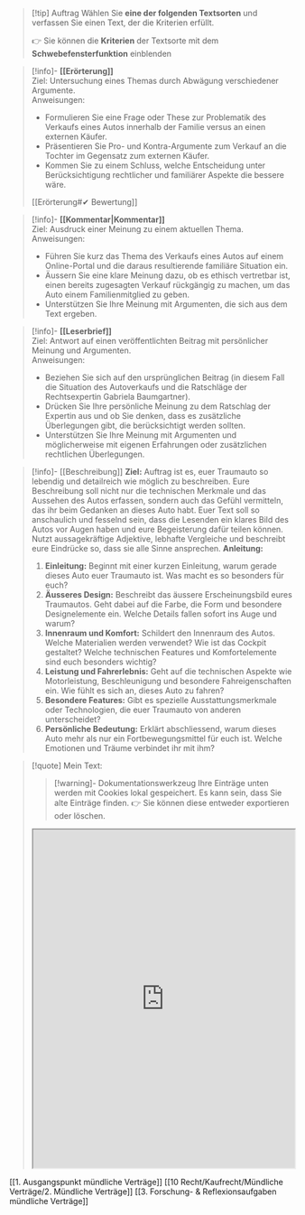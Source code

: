 >[!tip] Auftrag
>Wählen Sie **eine der folgenden Textsorten** und verfassen Sie einen Text, der die Kriterien erfüllt.
>
>👉 Sie können die **Kriterien** der Textsorte mit dem **Schwebefensterfunktion** einblenden

>[!info]- **[[Erörterung]]**  
>Ziel: Untersuchung eines Themas durch Abwägung verschiedener Argumente.  
>Anweisungen:
>- Formulieren Sie eine Frage oder These zur Problematik des Verkaufs eines Autos innerhalb der Familie versus an einen externen Käufer.
>- Präsentieren Sie Pro- und Kontra-Argumente zum Verkauf an die Tochter im Gegensatz zum externen Käufer.
>- Kommen Sie zu einem Schluss, welche Entscheidung unter Berücksichtigung rechtlicher und familiärer Aspekte die bessere wäre.
>
>[[Erörterung#✔ Bewertung]]

>[!info]- **[[Kommentar|Kommentar]]**  
>Ziel: Ausdruck einer Meinung zu einem aktuellen Thema.  
>Anweisungen:
>- Führen Sie kurz das Thema des Verkaufs eines Autos auf einem Online-Portal und die daraus resultierende familiäre Situation ein.
>- Äussern Sie eine klare Meinung dazu, ob es ethisch vertretbar ist, einen bereits zugesagten Verkauf rückgängig zu machen, um das Auto einem Familienmitglied zu geben.
>- Unterstützen Sie Ihre Meinung mit Argumenten, die sich aus dem Text ergeben.

>[!info]- **[[Leserbrief]]**  
>Ziel: Antwort auf einen veröffentlichten Beitrag mit persönlicher Meinung und Argumenten.  
>Anweisungen:
>- Beziehen Sie sich auf den ursprünglichen Beitrag (in diesem Fall die Situation des Autoverkaufs und die Ratschläge der Rechtsexpertin Gabriela Baumgartner).
>- Drücken Sie Ihre persönliche Meinung zu dem Ratschlag der Expertin aus und ob Sie denken, dass es zusätzliche Überlegungen gibt, die berücksichtigt werden sollten.
>- Unterstützen Sie Ihre Meinung mit Argumenten und möglicherweise mit eigenen Erfahrungen oder zusätzlichen rechtlichen Überlegungen.

>[!info]- [[Beschreibung]]
>**Ziel:** Auftrag ist es, euer Traumauto so lebendig und detailreich wie möglich zu beschreiben. Eure Beschreibung soll nicht nur die technischen Merkmale und das Aussehen des Autos erfassen, sondern auch das Gefühl vermitteln, das ihr beim Gedanken an dieses Auto habt. Euer Text soll so anschaulich und fesselnd sein, dass die Lesenden ein klares Bild des Autos vor Augen haben und eure Begeisterung dafür teilen können. Nutzt aussagekräftige Adjektive, lebhafte Vergleiche und beschreibt eure Eindrücke so, dass sie alle Sinne ansprechen.
>**Anleitung:**
>1. **Einleitung:** Beginnt mit einer kurzen Einleitung, warum gerade dieses Auto euer Traumauto ist. Was macht es so besonders für euch?
  >2. **Äusseres Design:** Beschreibt das äussere Erscheinungsbild eures Traumautos. Geht dabei auf die Farbe, die Form und besondere Designelemente ein. Welche Details fallen sofort ins Auge und warum?
   >3. **Innenraum und Komfort:** Schildert den Innenraum des Autos. Welche Materialien werden verwendet? Wie ist das Cockpit gestaltet? Welche technischen Features und Komfortelemente sind euch besonders wichtig?
   >4. **Leistung und Fahrerlebnis:** Geht auf die technischen Aspekte wie Motorleistung, Beschleunigung und besondere Fahreigenschaften ein. Wie fühlt es sich an, dieses Auto zu fahren?
   >5. **Besondere Features:** Gibt es spezielle Ausstattungsmerkmale oder Technologien, die euer Traumauto von anderen unterscheidet?
   >6. **Persönliche Bedeutung:** Erklärt abschliessend, warum dieses Auto mehr als nur ein Fortbewegungsmittel für euch ist. Welche Emotionen und Träume verbindet ihr mit ihm?
   
   >[!quote] Mein Text:
>>[!warning]- Dokumentationswerkzeug 
>Ihre Einträge unten werden mit Cookies lokal gespeichert. Es kann sein, dass Sie alte Einträge finden. 
>👉 Sie können diese entweder exportieren oder löschen.
>
><iframe width="100%" height="600" src="https://app.Lumi.education/run/KWcs8f" allowfullscreen allow="geolocation *; autoplay; encrypted-media"></iframe>

[[1. Ausgangspunkt mündliche Verträge]]
[[10 Recht/Kaufrecht/Mündliche Verträge/2. Mündliche Verträge]]
[[3. Forschung- & Reflexionsaufgaben mündliche Verträge]]
